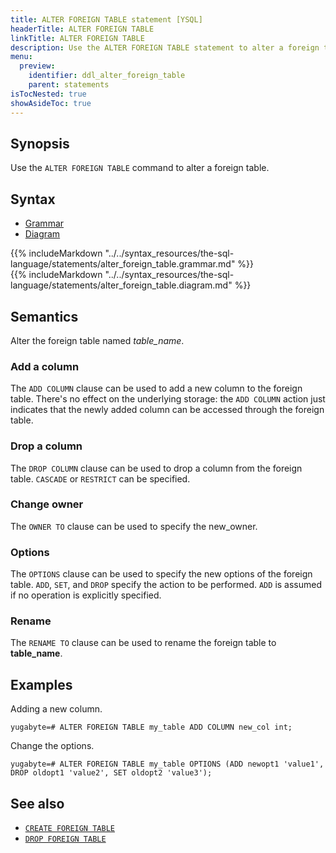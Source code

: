 ```yaml
---
title: ALTER FOREIGN TABLE statement [YSQL]
headerTitle: ALTER FOREIGN TABLE
linkTitle: ALTER FOREIGN TABLE
description: Use the ALTER FOREIGN TABLE statement to alter a foreign table.
menu:
  preview:
    identifier: ddl_alter_foreign_table
    parent: statements
isTocNested: true
showAsideToc: true
---
```


## Synopsis

Use the `ALTER FOREIGN TABLE` command to alter a foreign table.

## Syntax

<ul class="nav nav-tabs nav-tabs-yb">
  <li >
    <a href="#grammar" class="nav-link active" id="grammar-tab" data-toggle="tab" role="tab" aria-controls="grammar" aria-selected="true">
      <i class="fas fa-file-alt" aria-hidden="true"></i>
      Grammar
    </a>
  </li>
  <li>
    <a href="#diagram" class="nav-link" id="diagram-tab" data-toggle="tab" role="tab" aria-controls="diagram" aria-selected="false">
      <i class="fas fa-project-diagram" aria-hidden="true"></i>
      Diagram
    </a>
  </li>
</ul>

<div class="tab-content">
  <div id="grammar" class="tab-pane fade show active" role="tabpanel" aria-labelledby="grammar-tab">
  {{% includeMarkdown "../../syntax_resources/the-sql-language/statements/alter_foreign_table.grammar.md" %}}
  </div>
  <div id="diagram" class="tab-pane fade" role="tabpanel" aria-labelledby="diagram-tab">
  {{% includeMarkdown "../../syntax_resources/the-sql-language/statements/alter_foreign_table.diagram.md" %}}
  </div>
</div>

## Semantics

Alter the foreign table named *table_name*.

### Add a column
The `ADD COLUMN` clause can be used to add a new column to the foreign table. There's no effect on the underlying storage: the `ADD COLUMN` action just indicates that the newly added column can be accessed through the foreign table.

### Drop a column

The `DROP COLUMN` clause can be used to drop a column from the foreign table. `CASCADE` or `RESTRICT` can be specified.

### Change owner
The `OWNER TO` clause can be used to specify the new_owner.

### Options
The `OPTIONS` clause can be used to specify the new options of the foreign table. `ADD`, `SET`, and `DROP` specify the action to be performed. `ADD` is assumed if no operation is explicitly specified.

### Rename
The `RENAME TO` clause can be used to rename the foreign table to **table_name**.

## Examples

Adding a new column.

```plpgsql
yugabyte=# ALTER FOREIGN TABLE my_table ADD COLUMN new_col int;
```

Change the options.

```plpgsql
yugabyte=# ALTER FOREIGN TABLE my_table OPTIONS (ADD newopt1 'value1', DROP oldopt1 'value2', SET oldopt2 'value3');
```

## See also

- [`CREATE FOREIGN TABLE`](../ddl_create_foreign_table/)
- [`DROP FOREIGN TABLE`](../ddl_drop_foreign_table/)